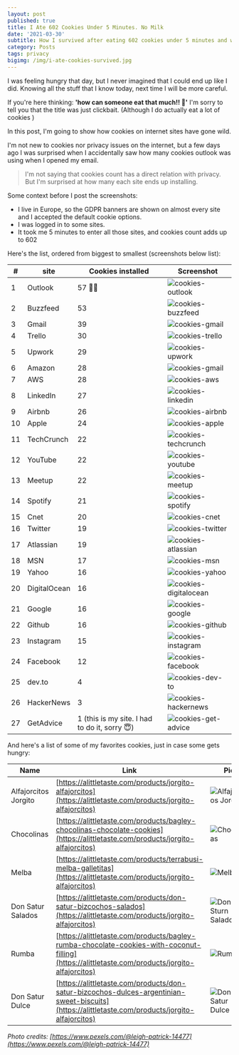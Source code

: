 ```yaml
---
layout: post
published: true
title: I Ate 602 Cookies Under 5 Minutes. No Milk
date: '2021-03-30'
subtitle: How I survived after eating 602 cookies under 5 minutes and what happened next
category: Posts
tags: privacy 
bigimg: /img/i-ate-cookies-survived.jpg
---
```


I was feeling hungry that day, but I never imagined that I could end up like I did. Knowing all the stuff that I know today, next time I will be more careful.

If you're here thinking: **'how can someone eat that much!! 🤯'** I'm sorry to tell you that the title was just clickbait. (Although I do actually eat a lot of cookies )

In this post, I'm going to show how cookies on internet sites have gone wild.

I'm not new to cookies nor privacy issues on the internet, but a few days ago I was surprised when I accidentally saw how many cookies outlook was using when I opened my email.

> I'm not saying that cookies count has a direct relation with privacy. But I'm surprised at how many each site ends up installing.

Some context before I post the screenshots:

- I live in Europe, so the GDPR banners are shown on almost every site and I accepted the default cookie options.
- I was logged in to some sites.
- It took me 5 minutes to enter all those sites, and cookies count adds up to 602

Here's the list, ordered from biggest to smallest (screenshots below list):

| # | site | Cookies installed | Screenshot |
|---|---|---|---|
|1|Outlook|57 👑👑|![cookies-outlook](../img/cookies-outlook.png)|
|2|Buzzfeed|53|![cookies-buzzfeed](../img/cookies-buzzfeed.png)|
|3|Gmail|39|![cookies-gmail](../img/cookies-gmail.png)|
|4|Trello|30|![cookies-trello](../img/cookies-trello.png)|
|5|Upwork|29|![cookies-upwork](../img/cookies-upwork.png)|
|6|Amazon|28|![cookies-gmail](../img/cookies-amazon.png)|
|7|AWS|28|![cookies-aws](../img/cookies-aws.png)|
|8|LinkedIn|27|![cookies-linkedin](../img/cookies-linkedin.png)|
|9|Airbnb|26|![cookies-airbnb](../img/cookies-airbnb.png)|
|10|Apple|24|![cookies-apple](../img/cookies-apple.png)|
|11|TechCrunch|22|![cookies-techcrunch](../img/cookies-techcrunch.png)|
|12|YouTube|22|![cookies-youtube](../img/cookies-youtube.png)|
|13|Meetup|22|![cookies-meetup](../img/cookies-meetup.png)|
|14|Spotify|21|![cookies-spotify](../img/cookies-spotify.png)|
|15|Cnet|20|![cookies-cnet](../img/cookies-cnet.png)|
|16|Twitter|19|![cookies-twitter](../img/cookies-twitter.png)|
|17|Atlassian|19|![cookies-atlassian](../img/cookies-atlassian.png)|
|18|MSN|17|![cookies-msn](../img/cookies-msn.png)|
|19|Yahoo|16|![cookies-yahoo](../img/cookies-yahoo.png)|
|20|DigitalOcean|16|![cookies-digitalocean](../img/cookies-digitalocean.png)|
|21|Google|16|![cookies-google](../img/cookies-google.png)|
|22|Github|16|![cookies-github](../img/cookies-github.png)|
|23|Instagram|15|![cookies-instagram](../img/cookies-instagram.png)|
|24|Facebook|12|![cookies-facebook](../img/cookies-facebook.png)|
|25|dev.to|4|![cookies-dev-to](../img/cookies-dev-to.png)|
|26|HackerNews|3|![cookies-hackernews](../img/cookies-hackernews.png)|
|27|GetAdvice|1 (this is my site. I had to do it, sorry 😇)|![cookies-get-advice](../img/cookies-get-advice.png)|

And here's a list of some of my favorites cookies, just in case some gets hungry:

|Name|Link|Pic|
|---|---|---|
|Alfajorcitos Jorgito|[https://alittletaste.com/products/jorgito-alfajorcitos](https://alittletaste.com/products/jorgito-alfajorcitos)|![Alfajorcitos Jorgito](../img/jorgito-alfajorcitos.jpg)|
|Chocolinas|[https://alittletaste.com/products/bagley-chocolinas-chocolate-cookies](https://alittletaste.com/products/jorgito-alfajorcitos)|![Chocolinas](../img/chocolinas.jpg)|
|Melba|[https://alittletaste.com/products/terrabusi-melba-galletitas](https://alittletaste.com/products/jorgito-alfajorcitos)|![Melba](../img/melba.jpg)|
|Don Satur Salados|[https://alittletaste.com/products/don-satur-bizcochos-salados](https://alittletaste.com/products/jorgito-alfajorcitos)|![Don Sturn Salado](../img/don-satur-grasa.jpg)|
|Rumba|[https://alittletaste.com/products/bagley-rumba-chocolate-cookies-with-coconut-filling](https://alittletaste.com/products/jorgito-alfajorcitos)|![Rumba](../img/rumba.jpg)|
|Don Satur Dulce|[https://alittletaste.com/products/don-satur-bizcochos-dulces-argentinian-sweet-biscuits](https://alittletaste.com/products/jorgito-alfajorcitos)|![Don Satur Dulce](../img/don-satur-dulces.jpg)|

*Photo credits: [https://www.pexels.com/@leigh-patrick-14477](https://www.pexels.com/@leigh-patrick-14477)*

